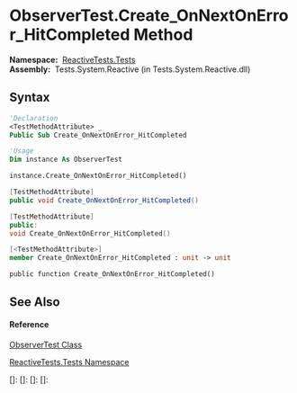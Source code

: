 # ObserverTest.Create\_OnNextOnError\_HitCompleted Method

**Namespace:**  [ReactiveTests.Tests](ReactiveTests.Tests\ReactiveTests.Tests.md)  
**Assembly:**  Tests.System.Reactive (in Tests.System.Reactive.dll)

## Syntax

```vb
'Declaration
<TestMethodAttribute> _
Public Sub Create_OnNextOnError_HitCompleted
```

```vb
'Usage
Dim instance As ObserverTest

instance.Create_OnNextOnError_HitCompleted()
```

```csharp
[TestMethodAttribute]
public void Create_OnNextOnError_HitCompleted()
```

```c++
[TestMethodAttribute]
public:
void Create_OnNextOnError_HitCompleted()
```

```fsharp
[<TestMethodAttribute>]
member Create_OnNextOnError_HitCompleted : unit -> unit 
```

```jscript
public function Create_OnNextOnError_HitCompleted()
```

## See Also

#### Reference

[ObserverTest Class](ObserverTest\ObserverTest.md)

[ReactiveTests.Tests Namespace](ReactiveTests.Tests\ReactiveTests.Tests.md)

[]: 
[]: 
[]: 
[]: 